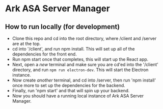# Ark ASA Server Manager

## How to run locally (for development)
* Clone this repo and cd into the root directory, where /client and /server are at the top.
* cd into '/client', and run npm install. This will set up all of the dependencies for the front end.
* Run npm start once that completes, this will start up the React app.
* Next, open a _new_ terminal and make sure you are cd'ed into the '/client' directory, and run `npm run electron-dev`. 
This will start the Electron instance.
* Now create _another_ terminal, and cd into /server, then run 'npm install' once more to set up the dependencies for the backend.
* Finally, run 'npm start' and that will spin up your backend.
* Now you should have a running local instance of Ark ASA Server Manager.
